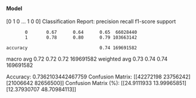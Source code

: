 #### Model
[0 1 0 ... 1 0 0]
Classification Report:
              precision    recall  f1-score   support

           0       0.67      0.64      0.65  66028440
           1       0.78      0.80      0.79 103663142

    accuracy                           0.74 169691582
   macro avg       0.72      0.72      0.72 169691582
weighted avg       0.73      0.74      0.74 169691582

Accuracy: 0.7362103442467759
Confusion Matrix:
[[42272198 23756242]
 [21006642 82656500]]
Confusion Matrix (%):
[[24.9111933  13.99965851]
 [12.37930707 48.70984113]]
